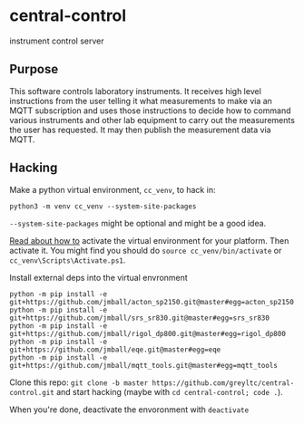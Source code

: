 # central-control
instrument control server

## Purpose
This software controls laboratory instruments. It receives high level instructions from the user telling it what measurements to make via an MQTT subscription and uses those instructions to decide how to command various instruments and other lab equipment to carry out the measurements the user has requested. It may then publish the measurement data via MQTT.

## Hacking
Make a python virtual environment, `cc_venv`, to hack in:  
```
python3 -m venv cc_venv --system-site-packages
```
`--system-site-packages` might be optional and might be a good idea.

[Read about how to](https://docs.python.org/3/library/venv.html#creating-virtual-environments) activate the virtual environment for your platform. Then activate it. You might find you should do `source cc_venv/bin/activate` or `cc_venv\Scripts\Activate.ps1`.

Install external deps into the virtual envronment
```
python -m pip install -e git+https://github.com/jmball/acton_sp2150.git@master#egg=acton_sp2150
python -m pip install -e git+https://github.com/jmball/srs_sr830.git@master#egg=srs_sr830
python -m pip install -e git+https://github.com/jmball/rigol_dp800.git@master#egg=rigol_dp800
python -m pip install -e git+https://github.com/jmball/eqe.git@master#egg=eqe
python -m pip install -e git+https://github.com/jmball/mqtt_tools.git@master#egg=mqtt_tools
```
Clone this repo: `git clone -b master https://github.com/greyltc/central-control.git` and start hacking (maybe with `cd central-control; code .`).  

When you're done, deactivate the envoronment with `deactivate`